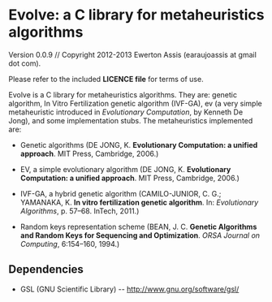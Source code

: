 
# Evolve: a C library for metaheuristics algorithms

Version 0.0.9 // Copyright 2012-2013 Ewerton Assis (earaujoassis at gmail dot com).

Please refer to the included **LICENCE file** for terms of use.

Evolve is a C library for metaheuristics algorithms. They are: genetic algorithm, In Vitro Fertilization genetic algorithm
(IVF-GA), ev (a very simple metaheuristic introduced in *Evolutionary Computation*, by Kenneth De Jong), and some implementation
stubs. The metaheuristics implemented are:

* Genetic algorithms (DE JONG, K. **Evolutionary Computation: a unified approach**. MIT Press, Cambridge, 2006.)

* EV, a simple evolutionary algorithm (DE JONG, K. **Evolutionary Computation: a unified approach**. MIT Press, Cambridge, 2006.)

* IVF-GA, a hybrid genetic algorithm (CAMILO-JUNIOR, C. G.; YAMANAKA, K. **In vitro fertilization genetic algorithm**. In: *Evolutionary Algorithms*, p. 57&ndash;68. InTech, 2011.)

* Random keys representation scheme (BEAN, J. C. **Genetic Algorithms and Random Keys for Sequencing and Optimization**. *ORSA Journal on Computing*, 6:154&ndash;160, 1994.)

## Dependencies

 * GSL (GNU Scientific Library) -- http://www.gnu.org/software/gsl/

